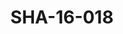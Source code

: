---
pid: SHA-16-018
title: SHA-16-018
language: ar
collection: شرحبيل احمد
original_label: 
rights: شرحبيل احمد
location_of_original: شرحبيل احمد
photographer_or_studio: 
scanned_from: photograph 10 by 15.1
_date: 2003-2004
location: مصر، القاهرة
description: شرحبيل احمد في الحفل
additional_notes: 
permission_display: 'yes'
on_server: 'no'
on_website: 'no'
permalink: /photopages/ar/SHA-16-018.html
layout: photo-page
---